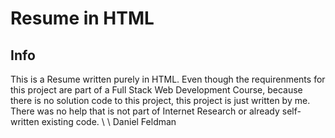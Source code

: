 # Resume in HTML
## Info
This is a Resume written purely in HTML.
Even though the requirenments for this project are
part of a Full Stack Web Development Course, because
there is no solution code to this project, this 
project is just written by me. There was no help that
is not part of Internet Research or already self-written
existing code. \\
\\
Daniel Feldman